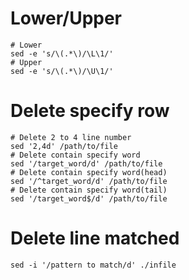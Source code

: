 # Lower/Upper

```
# Lower
sed -e 's/\(.*\)/\L\1/'
# Upper
sed -e 's/\(.*\)/\U\1/'
```

# Delete specify row

```
# Delete 2 to 4 line number
sed '2,4d' /path/to/file
# Delete contain specify word
sed '/target_word/d' /path/to/file
# Delete contain specify word(head)
sed '/^target_word/d' /path/to/file
# Delete contain specify word(tail)
sed '/target_word$/d' /path/to/file
```

# Delete line matched

```
sed -i '/pattern to match/d' ./infile
```
